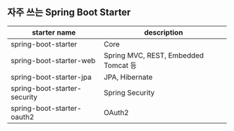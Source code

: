 ## 자주 쓰는 Spring Boot Starter
| starter name                 | description                         |
|------------------------------|-------------------------------------|
| spring-boot-starter          | Core                                |
| spring-boot-starter-web      | Spring MVC, REST, Embedded Tomcat 등 |
| spring-boot-starter-jpa      | JPA, Hibernate                      |
| spring-boot-starter-security | Spring Security                     |
| spring-boot-starter-oauth2   | OAuth2                              |
